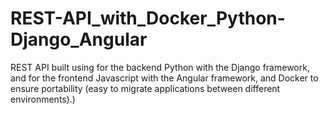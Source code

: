 # REST-API_with_Docker_Python-Django_Angular
REST API built using for the backend Python with the Django framework, and for the frontend Javascript with the Angular framework, and Docker to ensure portability (easy to migrate applications between different environments).)
